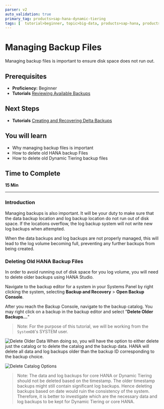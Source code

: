```yaml
---
parser: v2
auto_validation: true
primary_tag: products>sap-hana-dynamic-tiering
tags: [  tutorial>beginner, topic>big-data, products>sap-hana, products>sap-hana-dynamic-tiering, products>sap-hana-studio ]
---
```


# Managing Backup Files
<!-- description --> Managing backup files is important to ensure disk space does not run out.

## Prerequisites
 - **Proficiency:** Beginner
 - **Tutorials** [Reviewing Available Backups](https://www.sap.com/)

## Next Steps
 - **Tutorials** [Creating and Recovering Delta Backups](https://www.sap.com/)

## You will learn
- Why managing backup files is important
- How to delete old HANA backup Files
- How to delete old Dynamic Tiering backup files
## Time to Complete
**15 Min**

---

### Introduction


Managing backups is also important. It will be your duty to make sure that the data backup location and log backup location do not run out of disk space. If the locations overflow, the log backup system will not write new log backups when attempted.

When the data backups and log backups are not properly managed, this will lead to the log volume becoming full, preventing any further backups from being created.


### Deleting Old HANA Backup Files


In order to avoid running out of disk space for you log volume, you will need to delete older backups using HANA Studio.

Navigate to the backup editor for a system in your Systems Panel by right clicking the system, selecting **Backup and Recovery** > **Open Backup Console**.

After you reach the Backup Console, navigate to the backup catalog. You may right click on a backup in the backup editor and select "**Delete Older Backups...**"

> Note: For the purpose of this tutorial, we will be working from the `SystemDB`'s SYSTEM user.

![Delete Older Data](delete-older-data.png)
When doing so, you will have the option to either delete just the catalog or to delete the catalog and the backup data. HANA will delete all data and log backups older than the backup ID corresponding to the backup choice.

![Delete Catalog Options](delete-catalog-backup-location.png)

> Note: The data and log backups for core HANA or Dynamic Tiering should not be deleted based on the timestamp. The older timestamp backups might still contain significant log backups. Hence deleting backups based on date would ruin the consistency of the system. Therefore, it is better to investigate which are the necessary data and log backups to be kept for Dynamic Tiering or core HANA.


